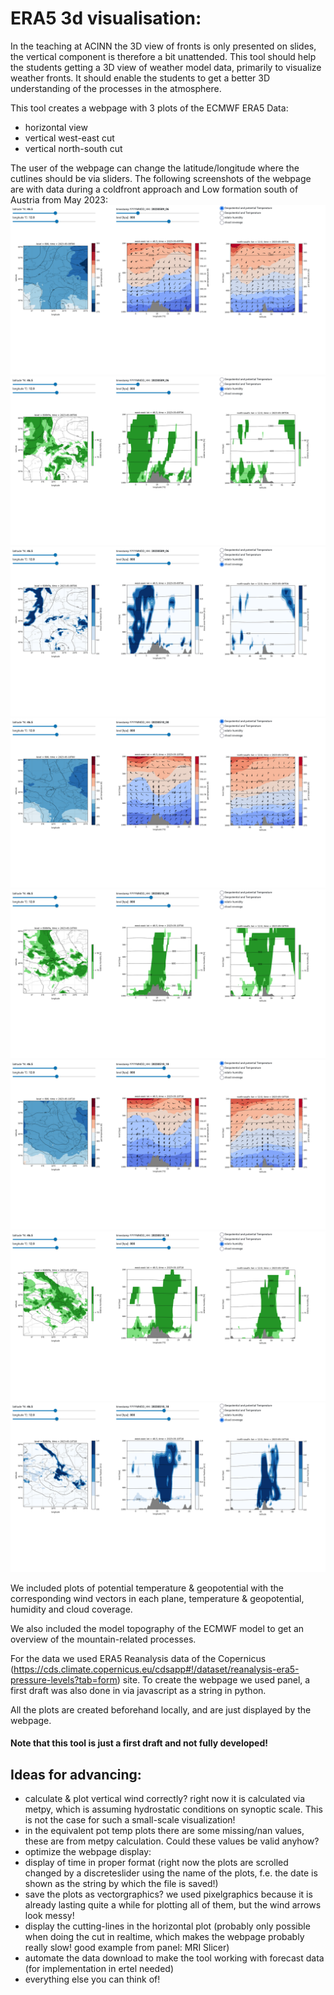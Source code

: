 # ERA5 3d visualisation:
In the teaching at ACINN the 3D view of fronts is only presented on slides, the vertical component is 
therefore a bit unattended. This tool should help the students getting a 3D view of weather model data, 
primarily to visualize weather fronts. It should enable the students to get a better 3D understanding 
of the processes in the atmosphere.

This tool creates a webpage with 3 plots of the ECMWF ERA5 Data: 
-  horizontal view
-  vertical west-east cut
-  vertical north-south cut

The user of the webpage can change the latitude/longitude where the cutlines should be via sliders.
The following screenshots of the webpage are with data during a coldfront approach and Low formation 
south of Austria from May 2023:
![Alt text](/screenshots/temp2.png?raw=true "advancing cold front to austria 09.05. 06:00")
![Alt text](/screenshots/hum2.png?raw=true "humidity chart 09.05. 06:00")
![Alt text](/screenshots/cloud2.png?raw=true "cloud cover chart 09.05. 06:00")
![Alt text](/screenshots/temp3.png?raw=true "pot temp&geopotential 10.05. 00:00")
![Alt text](/screenshots/hum3.png?raw=true "humidity chart 09.05. 06:00")
![Alt text](/screenshots/temp4.png?raw=true "pot temp&geopotential 10.05. 00:00")
![Alt text](/screenshots/hum4.png?raw=true "humidity chart 09.05. 06:00")
![Alt text](/screenshots/cloud4.png?raw=true "cloud cover chart 09.05. 06:00")


We included plots of potential temperature & geopotential with the corresponding wind vectors 
in each plane, temperature & geopotential, humidity and cloud coverage.

We also included the model topography of the ECMWF model to get an overview of the
mountain-related processes. 

For the data we used ERA5 Reanalysis data of the Copernicus (https://cds.climate.copernicus.eu/cdsapp#!/dataset/reanalysis-era5-pressure-levels?tab=form)
site. To create the webpage we used panel, a first draft was also done in via javascript as a string in python.

All the plots are created beforehand locally, and are just displayed by the webpage.

#### Note that this tool is just a first draft and not fully developed!


## Ideas for advancing:
- calculate & plot vertical wind correctly? right now it is calculated via metpy, which is assuming hydrostatic conditions on synoptic scale. This is not the case for such a small-scale visualization!
- in the equivalent pot temp plots there are some missing/nan values, these are from metpy calculation. Could these values be valid anyhow?
- optimize the webpage display: 
- display of time in proper format (right now the plots are scrolled changed by a discreteslider
using the name of the plots, f.e. the date is shown as the string by which the file is saved!)
- save the plots as vectorgraphics? we used pixelgraphics because it is already lasting quite a while for plotting all of them,
 but the wind arrows look messy!
- display the cutting-lines in the horizontal plot (probably only possible when doing the cut in realtime, 
which makes the webpage probably really slow! good example from panel: MRI Slicer)
- automate the data download to make the tool working with forecast data (for implementation in ertel needed)
- everything else you can think of!


